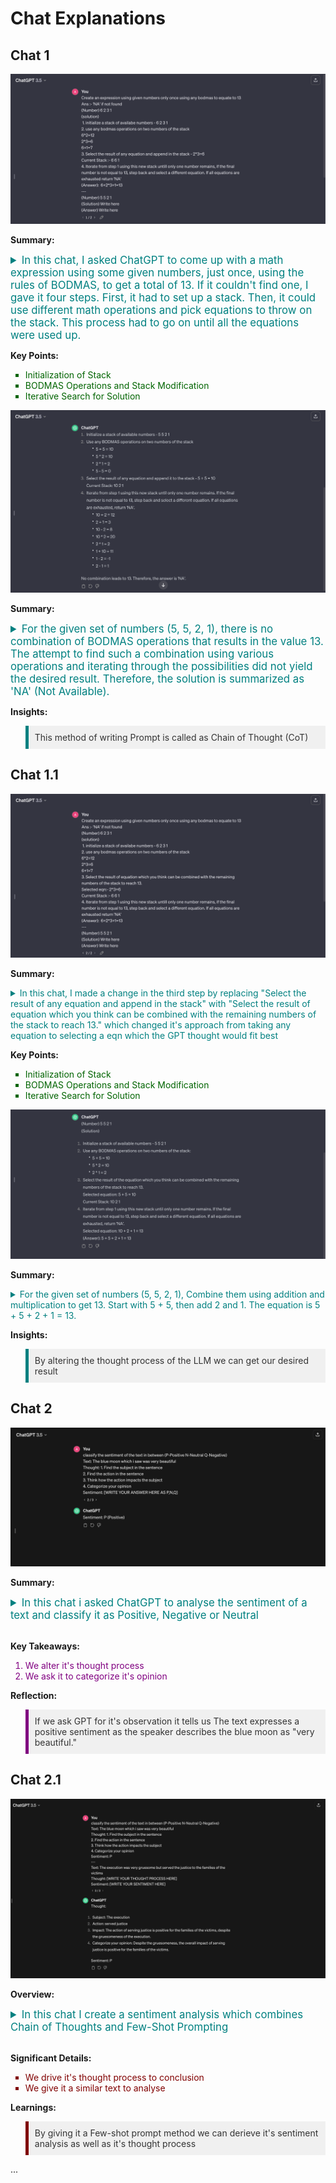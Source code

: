 # Chat Explanations

## Chat 1
![Chat 1 Question Image](cot1q.png)

**Summary:**
<details>
  <summary style="color: #008080; font-size: 1.2em;">In this chat, I asked ChatGPT to come up with a math expression using some given numbers, just once, using the rules of BODMAS, to get a total of 13. If it couldn't find one, I gave it four steps. First, it had to set up a stack. Then, it could use different math operations and pick equations to throw on the stack. This process had to go on until all the equations were used up.</summary>
</details>

**Key Points:**
<ul style="list-style-type: square; color: #006400;">
  <li>Initialization of Stack</li>
  <li>BODMAS Operations and Stack Modification</li>
  <li>Iterative Search for Solution</li>
</ul>

![Chat 1 Answer Image](cot1a.png)

**Summary:**
<details>
  <summary style="color: #008080; font-size: 1.2em;">For the given set of numbers (5, 5, 2, 1), there is no combination of BODMAS operations that results in the value 13. The attempt to find such a combination using various operations and iterating through the possibilities did not yield the desired result. Therefore, the solution is summarized as 'NA' (Not Available).</summary>
</details>


**Insights:**
<blockquote style="background-color: #f0f0f0; padding: 10px; border-left: 5px solid #008080; color: #333;">
  This method of writing Prompt is called as Chain of Thought (CoT)
  
</blockquote>

## Chat 1.1
![Chat 1.1 Question Image](cot1-1q.png)

**Summary:**
<details>
  <summary style="color: #008080; font-size: 1em;">In this chat, I made a change in the third step by replacing "Select the result of any equation and append in the stack" with "Select the result of equation which you think can be combined with the remaining numbers of the stack to reach 13." which changed it's approach from taking any equation to selecting a eqn which the GPT thought would fit best</summary>
</details>

**Key Points:**
<ul style="list-style-type: square; color: #006400;">
  <li>Initialization of Stack</li>
  <li>BODMAS Operations and Stack Modification</li>
  <li>Iterative Search for Solution</li>
</ul>

![Chat 1.1 Answer Image](cot1-1a.png)

**Summary:**
<details>
  <summary style="color: #008080; font-size: 1em;">For the given set of numbers (5, 5, 2, 1), Combine them using addition and multiplication to get 13. Start with 5 + 5, then add 2 and 1. The equation is 5 + 5 + 2 + 1 = 13.</summary>
</details>


**Insights:**
<blockquote style="background-color: #f0f0f0; padding: 10px; border-left: 5px solid #008080; color: #333;">
By altering the thought process of the LLM we can get our desired result
  
</blockquote>


## Chat 2
![Chat 2 Image](s1.png)

**Summary:**
<details>
  <summary style="color: #008080; font-size: 1.2em;">In this chat i asked ChatGPT to analyse the sentiment of a text and classify it as Positive, Negative or Neutral</p>
</details>

**Key Takeaways:**
<ol style="list-style-type: decimal; color: #800080;">
  <li>We alter it's thought process</li>
  <li>We ask it to categorize it's opinion</li>
</ol>

**Reflection:**
<blockquote style="background-color: #f0f0f0; padding: 10px; border-left: 5px solid #800080; color: #333;">
  If we ask GPT for it's observation it tells us The text expresses a positive sentiment as the speaker describes the blue moon as "very beautiful."
</blockquote>

## Chat 2.1
![Chat 2.1 Image](s2.png)

**Overview:**
<details>
  <summary style="color: #008080; font-size: 1.2em;">In this chat I create a sentiment analysis which combines Chain of Thoughts and Few-Shot Prompting</p>
</details>

**Significant Details:**
<ul style="list-style-type: square; color: #800000;">
  <li>We drive it's thought process to conclusion</li>
  <li>We give it a similar text to analyse</li>
</ul>

**Learnings:**
<blockquote style="background-color: #f0f0f0; padding: 10px; border-left: 5px solid #800000; color: #333;">
  By giving it a Few-shot prompt method we can derieve it's sentiment analysis as well as it's thought process
</blockquote>

...
